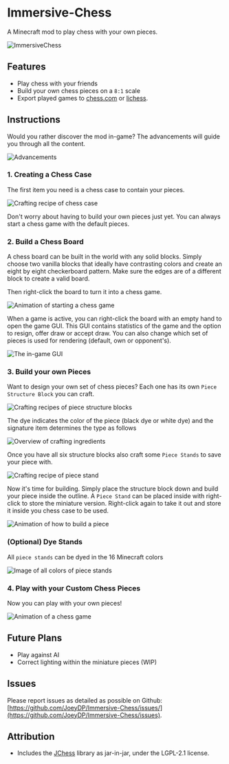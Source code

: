 # Immersive-Chess
A Minecraft mod to play chess with your own pieces.

![ImmersiveChess](https://raw.githubusercontent.com/JoeyDP/Immersive-Chess/main/docs/board_overview_banner.png)

## Features
- Play chess with your friends
- Build your own chess pieces on a `8:1` scale
- Export played games to [chess.com](https://www.chess.com/analysis?tab=analysis/) or [lichess](https://lichess.org/paste).

## Instructions

Would you rather discover the mod in-game? The advancements will guide you through all the content.

![Advancements](https://raw.githubusercontent.com/JoeyDP/Immersive-Chess/main/docs/advancements.png)


### 1. Creating a Chess Case

The first item you need is a chess case to contain your pieces.

![Crafting recipe of chess case](https://raw.githubusercontent.com/JoeyDP/Immersive-Chess/main/docs/crafting_case.png)

Don't worry about having to build your own pieces just yet. You can always start a chess game with the default pieces.

### 2. Build a Chess Board

A chess board can be built in the world with any solid blocks. Simply choose two vanilla blocks that ideally have contrasting colors and create an eight by eight checkerboard pattern. Make sure the edges are of a different block to create a valid board.

Then right-click the board to turn it into a chess game.

![Animation of starting a chess game](https://raw.githubusercontent.com/JoeyDP/Immersive-Chess/main/docs/start.gif?raw=true)

When a game is active, you can right-click the board with an empty hand to open the game GUI. This GUI contains statistics of the game and the option to resign, offer draw or accept draw. You can also change which set of pieces is used for rendering (default, own or opponent's).

![The in-game GUI](https://raw.githubusercontent.com/JoeyDP/Immersive-Chess/main/docs/game_gui.png)

### 3. Build your own Pieces

Want to design your own set of chess pieces? Each one has its own `Piece Structure Block` you can craft.

![Crafting recipes of piece structure blocks](https://raw.githubusercontent.com/JoeyDP/Immersive-Chess/main/docs/crafting_pieces.gif?raw=true)

The dye indicates the color of the piece (black dye or white dye) and the signature item determines the type as follows

![Overview of crafting ingredients](https://raw.githubusercontent.com/JoeyDP/Immersive-Chess/main/docs/overview_pieces.png)

Once you have all six structure blocks also craft some `Piece Stands` to save your piece with.

![Crafting recipe of piece stand](https://raw.githubusercontent.com/JoeyDP/Immersive-Chess/main/docs/crafting_stand.png)

Now it's time for building. Simply place the structure block down and build your piece inside the outline. A `Piece Stand` can be placed inside with right-click to store the miniature version. Right-click again to take it out and store it inside you chess case to be used.

![Animation of how to build a piece](https://raw.githubusercontent.com/JoeyDP/Immersive-Chess/main/docs/build_piece.gif?raw=true)


### (Optional) Dye Stands 

All `piece stands` can be dyed in the 16 Minecraft colors

![Image of all colors of piece stands](https://raw.githubusercontent.com/JoeyDP/Immersive-Chess/main/docs/stands_colors.png)


### 4. Play with your Custom Chess Pieces

Now you can play with your own pieces!

![Animation of a chess game](https://raw.githubusercontent.com/JoeyDP/Immersive-Chess/main/docs/play.gif?raw=true)


## Future Plans
- Play against AI
- Correct lighting within the miniature pieces (WIP)

## Issues

Please report issues as detailed as possible on Github: [https://github.com/JoeyDP/Immersive-Chess/issues/](https://github.com/JoeyDP/Immersive-Chess/issues).

## Attribution
- Includes the [JChess](https://github.com/ctabin/jchess) library as jar-in-jar, under the LGPL-2.1 license.
